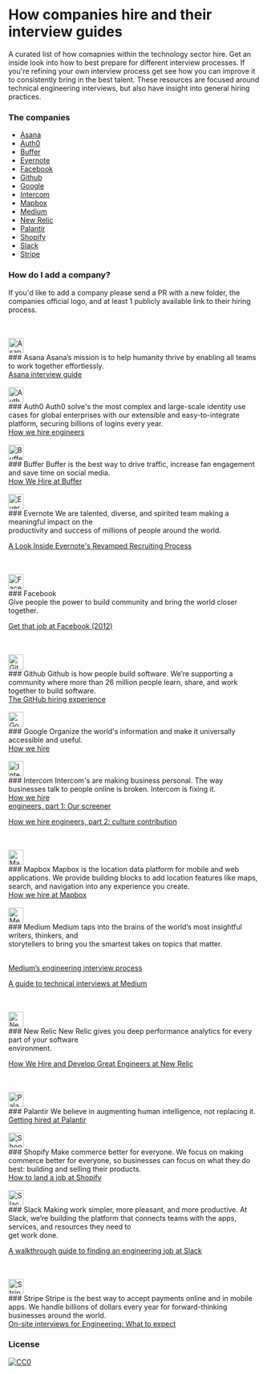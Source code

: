 # How companies hire and their interview guides
A curated list of how comapnies within the technology sector hire. Get an inside look into how to best prepare for different interview processes. If you're refining your own interview process get see how you can improve it to consistently bring in the best talent. These resources are focused around technical engineering interviews, but also have insight into general hiring practices.

### The companies
  - [Asana](#asana)
  - [Auth0](#auth0)
  - [Buffer](#buffer)
  - [Evernote](#evernote)
  - [Facebook](#facebook)
  - [Github](#github)
  - [Google](#google)
  - [Intercom](#intercom)
  - [Mapbox](#papbox)
  - [Medium](#medium)
  - [New Relic](#new-relic)
  - [Palantir](#palantir)
  - [Shopify](#shopify)
  - [Slack](#slack)
  - [Stripe](#stripe)

### How do I add a company?
If you'd like to add a company please send a PR with a new folder, the companies official logo, and at least 1 publicly available link to their hiring process.

</br>
</br>

<img src="https://raw.githubusercontent.com/Jobeir/how-companies-hire/master/companies/asana/asana-logo.jpg" height="30px" alt="Asana logo" />
<br />
### Asana
Asana’s mission is to help humanity thrive by enabling all teams to work together effortlessly.
<br />
<a href="https://blog.asana.com/2016/03/asana-engineering-interview-guide/">Asana interview guide</a>

</br>
</br>

<img src="https://raw.githubusercontent.com/Jobeir/how-companies-hire/master/companies/auth0/auth0-logo.png" height="30px" alt="Auth0 logo" />
<br />
### Auth0
Auth0 solve's the most complex and large-scale identity use cases for global enterprises with our extensible and easy-to-integrate platform, securing billions of logins every year.
<br />
<a href="https://auth0.com/blog/how-we-hire-engineers/">How we hire engineers</a>

</br>
</br>

<img src="https://raw.githubusercontent.com/Jobeir/how-companies-hire/master/companies/buffer/buffer-logo.png" height="30px" alt="Buffer logo" />
<br />
### Buffer
Buffer is the best way to drive traffic, increase fan engagement and save time on social media.
<br />
<a href="https://open.buffer.com/how-we-hire/">How We Hire at Buffer</a> 

</br>
</br>

<img src="https://raw.githubusercontent.com/Jobeir/how-companies-hire/master/companies/evernote/evernote-logo.png" height="30px" alt="Evernote logo" />
<br />
### Evernote
We are talented, diverse, and spirited team making a meaningful impact on the <br />productivity and success of millions of people around the world.

<a href="http://www.greenhouse.io/blog/how-we-hire-a-look-inside-evernotes-revamped-recruiting-process">A Look Inside Evernote's Revamped Recruiting Process</a>

</br>
</br>

<img src="https://raw.githubusercontent.com/Jobeir/how-companies-hire/master/companies/facebook/facebook-logo.png" height="30px" alt="Facebook logo" />
<br />
### Facebook
<br />Give people the power to build community and bring the world closer together.

<a href="https://www.facebook.com/notes/facebook-engineering/get-that-job-at-facebook/10150964382448920/">Get that job at Facebook (2012)</a>

</br>
</br>

<img src="https://raw.githubusercontent.com/Jobeir/how-companies-hire/master/companies/github/github-logo.png" height="30px" alt="Github logo" />
<br />
### Github
Github is how people build software.
We’re supporting a community where more than 26 million people learn, share, and work together to build software.
<br />
<a href="https://github.com/blog/1269-the-github-hiring-experience">The GitHub hiring experience</a>

</br>
</br>

<img src="https://raw.githubusercontent.com/Jobeir/how-companies-hire/master/companies/google/google-logo.png" height="30px" alt="Google logo" />
<br />
### Google
Organize the world's information and make it universally accessible and useful.
<br />
<a href="https://careers.google.com/how-we-hire/">How we hire</a>

</br>
</br>

<img src="https://raw.githubusercontent.com/Jobeir/how-companies-hire/master/companies/intercom/intercom-logo.jpg" height="30px" alt="Intercom logo" />
<br />
### Intercom
Intercom's are making business personal. The way businesses talk to people online is broken. Intercom is fixing it.
<br />
<a href="https://blog.intercom.com/how-we-hire-engineers-part-1/">How we hire <br />engineers, part 1: Our screener</a>

<a href="https://blog.intercom.com/how-we-hire-engineers-part-2-culture-contribution/">How we hire engineers, part 2: culture contribution</a>

</br>
</br>

<img src="https://raw.githubusercontent.com/Jobeir/how-companies-hire/master/companies/mapbox/mapbox-logo.png" height="30px" alt="Mapbox logo" />
<br />
### Mapbox
Mapbox is the location data platform for mobile and web applications. We provide building blocks to add location features like maps, search, and navigation into any experience you create.
<br />
<a href="https://blog.mapbox.com/how-we-hire-at-mapbox-cd946418299f">How we hire at Mapbox</a>

</br>
</br>

<img src="https://raw.githubusercontent.com/Jobeir/how-companies-hire/master/companies/medium/medium-logo.png" height="30px" alt="Medium logo" />
<br />
### Medium
Medium taps into the brains of the world’s most insightful writers, thinkers, and <br />storytellers to bring you the smartest takes on topics that matter.

<a href="https://medium.engineering/mediums-engineering-interview-process-b8d6b67927c4"><br />Medium’s engineering interview process</a>

<a href="https://medium.engineering/a-guide-to-your-technical-interview-at-medium-76d91942c737">A guide to technical interviews at Medium
</a>

</br>
</br>

<img src="https://raw.githubusercontent.com/Jobeir/how-companies-hire/master/companies/new-relic/new-relic-logo.png" height="30px" alt="New Relic logo" />
<br />
### New Relic
New Relic gives you deep performance analytics for every part of your software <br />environment.

<a href="https://blog.newrelic.com/2016/04/14/engineering-management-hire-develop-great-engineers/">How We Hire and Develop Great Engineers at New Relic</a>

</br>
</br>

<img src="https://raw.githubusercontent.com/Jobeir/how-companies-hire/master/companies/palantir/palantir-logo.png" height="30px" alt="Palantir logo" />
<br />
### Palantir
We believe in augmenting human intelligence, not replacing it.
<br />
<a href="https://www.palantir.com/getting-hired/">Getting hired at Palantir</a>

</br>
</br>

<img src="https://raw.githubusercontent.com/Jobeir/how-companies-hire/master/companies/shopify/shopify-logo.jpg" height="30px" alt="Shopify logo" />
<br />
### Shopify
Make commerce better for everyone. We focus on making commerce better for everyone, so businesses can focus on what they do best: building and selling their products.
<br />
<a href="http://www.vanschneider.com/how-to-land-a-job-at-shopify">How to land a job at Shopify</a>

</br>
</br>

<img src="https://raw.githubusercontent.com/Jobeir/how-companies-hire/master/companies/slack/slack-logo.jpg" height="30px" alt="Slack logo" />
<br />
### Slack
Making work simpler, more pleasant, and more productive. At Slack, we’re building the platform that connects teams with the apps, services, and resources they need to <br />get work done.

<a href="https://slack.engineering/a-walkthrough-guide-to-finding-an-engineering-job-at-slack-dc07dd7b0144">A walkthrough guide to finding an engineering job at Slack</a>

</br>
</br>

<img src="https://raw.githubusercontent.com/Jobeir/how-companies-hire/master/companies/stripe/stripe-logo.jpg" height="30px" alt="Stripe logo" />
<br />
### Stripe
Stripe is the best way to accept payments online and in mobile apps. We handle billions of dollars every year for forward-thinking businesses around the world.
<br />
<a href="https://stripe.com/jobs/engineering-onsite.pdf">On-site interviews for Engineering: What to expect</a>



### License

[![CC0](https://i.creativecommons.org/p/zero/1.0/88x31.png)](https://creativecommons.org/publicdomain/zero/1.0/)